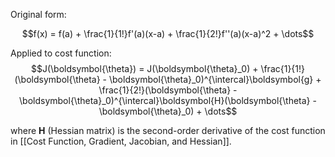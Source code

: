 Original form:

$$f(x) = f(a) + \frac{1}{1!}f'(a)(x-a) + \frac{1}{2!}f''(a)(x-a)^2 + \dots$$

Applied to cost function:
$$J(\boldsymbol{\theta}) = J(\boldsymbol{\theta}_0) + \frac{1}{1!} (\boldsymbol{\theta} - \boldsymbol{\theta}_0)^{\intercal}\boldsymbol{g} + \frac{1}{2!}(\boldsymbol{\theta} - \boldsymbol{\theta}_0)^{\intercal}\boldsymbol{H}(\boldsymbol{\theta} - \boldsymbol{\theta}_0) + \dots$$

where $\boldsymbol{H}$ (Hessian matrix) is the second-order derivative of the cost function in [[Cost Function, Gradient, Jacobian, and Hessian]].